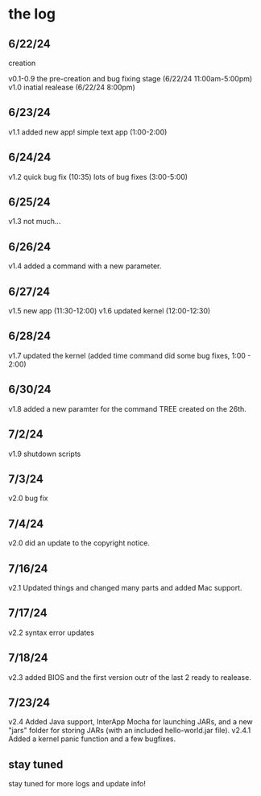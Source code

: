 # the log

## 6/22/24
creation

v0.1-0.9 the pre-creation and bug fixing stage (6/22/24 11:00am-5:00pm)
v1.0 inatial realease (6/22/24 8:00pm)

## 6/23/24
v1.1 added new app! simple text app (1:00-2:00)

## 6/24/24
v1.2
quick bug fix (10:35)
lots of bug fixes (3:00-5:00)

## 6/25/24
v1.3
not much...

## 6/26/24
v1.4
added a command with a new parameter.

## 6/27/24
v1.5 new app (11:30-12:00)
v1.6 updated kernel (12:00-12:30)

## 6/28/24
v1.7
updated the kernel (added time command did some bug fixes, 1:00 - 2:00)

## 6/30/24
v1.8
added a new paramter for the command TREE created on the 26th.

## 7/2/24
v1.9 
shutdown scripts

## 7/3/24
v2.0
bug fix

## 7/4/24
v2.0
did an update to the copyright notice.

## 7/16/24
v2.1
Updated things and changed many parts and added Mac support.

## 7/17/24
v2.2
syntax error updates

## 7/18/24
v2.3
added BIOS and the first version outr of the last 2 ready to realease.

## 7/23/24
v2.4
Added Java support, InterApp Mocha for launching JARs, and a new "jars" folder for storing JARs (with an included hello-world.jar file).
v2.4.1
Added a kernel panic function and a few bugfixes.

## stay tuned
stay tuned for more logs and update info!
